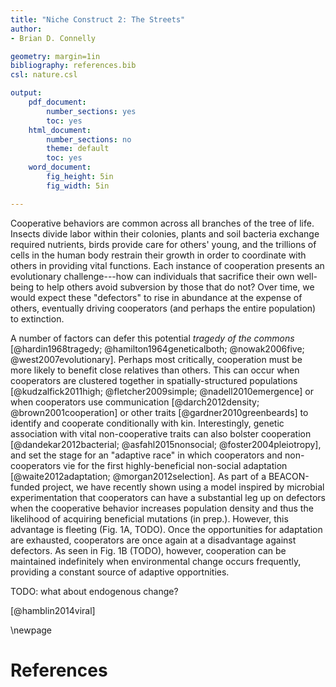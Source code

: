 ```yaml
---
title: "Niche Construct 2: The Streets"
author:
- Brian D. Connelly

geometry: margin=1in
bibliography: references.bib
csl: nature.csl

output:
    pdf_document:
        number_sections: yes
        toc: yes
    html_document:
        number_sections: no
        theme: default
        toc: yes
    word_document:
        fig_height: 5in
        fig_width: 5in

---
```


Cooperative behaviors are common across all branches of the tree of life.
Insects divide labor within their colonies, plants and soil bacteria exchange
required nutrients, birds provide care for others' young, and the trillions of
cells in the human body restrain their growth in order to coordinate with
others in providing vital functions. Each instance of cooperation presents an
evolutionary challenge---how can individuals that sacrifice their own
well-being to help others avoid subversion by those that do not? Over time, we
would expect these "defectors" to rise in abundance at the expense of others,
eventually driving cooperators (and perhaps the entire population) to
extinction.

A number of factors can defer this potential *tragedy of the commons*
[@hardin1968tragedy; @hamilton1964geneticalboth; @nowak2006five;
@west2007evolutionary]. Perhaps most critically, cooperation must be more
likely to benefit close relatives than others. This can occur when cooperators
are clustered together in spatially-structured populations
[@kudzalfick2011high; @fletcher2009simple; @nadell2010emergence] or when
cooperators use communication [@darch2012density; @brown2001cooperation] or
other traits [@gardner2010greenbeards] to identify and cooperate conditionally
with kin. Interestingly, genetic association with vital non-cooperative traits
can also bolster cooperation [@dandekar2012bacterial; @asfahl2015nonsocial;
@foster2004pleiotropy], and set the stage for an "adaptive race" in which
cooperators and non-cooperators vie for the first highly-beneficial non-social
adaptation [@waite2012adaptation; @morgan2012selection]. As part of a
BEACON-funded project, we have recently shown using a model inspired by
microbial experimentation that cooperators can have a substantial leg up on
defectors when the cooperative behavior increases population density and thus
the likelihood of acquiring beneficial mutations (in prep.).  However, this
advantage is fleeting (Fig. 1A, TODO). Once the opportunities for adaptation
are exhausted, cooperators are once again at a disadvantage against defectors.
As seen in Fig. 1B (TODO), however, cooperation can be maintained indefinitely
when environmental change occurs frequently, providing a constant source of
adaptive opportnities.

TODO: what about endogenous change?



[@hamblin2014viral]


\newpage

# References

